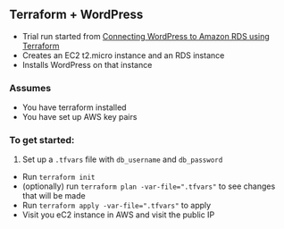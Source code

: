 ## Terraform + WordPress

- Trial run started from [Connecting WordPress to Amazon RDS using Terraform ](https://dev.to/abhivaidya07/connecting-wordpress-to-amazon-rds-using-terraform-15bm)
- Creates an EC2 t2.micro instance and an RDS instance
- Installs WordPress on that instance


### Assumes

- You have terraform installed
- You have set up AWS key pairs

### To get started:

1. Set up a `.tfvars` file with `db_username` and `db_password`
- Run `terraform init`
- (optionally) run `terraform plan -var-file=".tfvars"` to see changes that will be made
- Run `terraform apply -var-file=".tfvars"` to apply
- Visit you eC2 instance in AWS and visit the public IP
